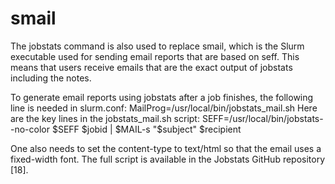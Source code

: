 # smail

The jobstats command is also used to replace smail, which is the Slurm executable used for sending email reports that are based on seff. This means that users receive emails that are the exact output of jobstats including the notes.

To generate email reports using jobstats after a job finishes, the following line is needed in slurm.conf: MailProg=/usr/local/bin/jobstats_mail.sh Here are the key lines in the jobstats_mail.sh script: SEFF=/usr/local/bin/jobstats--no-color $SEFF $jobid | $MAIL-s "$subject" $recipient

One also needs to set the content-type to text/html so that the email uses a fixed-width font. The full script is available in the Jobstats GitHub repository [18].
